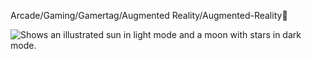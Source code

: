 Arcade/Gaming/Gamertag/Augmented Reality/Augmented-Reality👋

<picture>
  <source media="(prefers-color-scheme: dark)" srcset="https://avatars.githubusercontent.com/u/176097470?v=4">
  <source media="(prefers-color-scheme: light)" srcset="https://avatars.githubusercontent.com/u/176097470?v=4">
  <img alt="Shows an illustrated sun in light mode and a moon with stars in dark mode." src="https://user-images.githubusercontent.com/25423296/163456779-a8556205-d0a5-45e2-ac17-42d089e3c3f8.png">
</picture>
